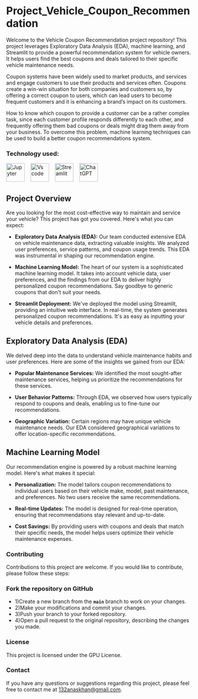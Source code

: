 # Project_Vehicle_Coupon_Recommendation

Welcome to the Vehicle Coupon Recommendation project repository! This project leverages Exploratory Data Analysis (EDA), machine learning, and Streamlit to provide a powerful recommendation system for vehicle owners. It helps users find the best coupons and deals tailored to their specific vehicle maintenance needs.

Coupon systems have been widely used to market products, and services and engage customers to use their products and services often. Coupons create a win-win situation for both companies and customers so, by offering a correct coupon to users, which can lead users to become frequent customers and it is enhancing a brand’s impact on its customers.

How to know which coupon to provide a customer can be a rather complex task, since each customer profile responds differently to each other, and frequently offering them bad coupons or deals might drag them away from your business. To overcome this problem, machine learning techniques can be used to build a better coupon recommendations system.

### Technology used:
<div align ='left'>
<img src ='https://technology.amis.nl/wp-content/uploads/2020/11/image_thumb-27.png', height = "50" alt = 'Jupyter'/><img width='12'/> 
<img src = 'https://cdn.dribbble.com/users/6569/screenshots/16471177/media/8bbfe7fd594073dc6271d5d852c7381a.png', height = "50" alt = 'Vs code'/><img width = '12'/>
<img src = 'https://thomasjpfan.github.io/data-umbrella-2020-streamlit-slides/images/streamlit.png', height = "50" alt = 'Streamlit'/><img width = '12'/>
<img src = 'https://github.githubassets.com/images/modules/logos_page/GitHub-Mark.png', height = "50 alt = 'Github'/><img width = '12'/>
<img src = 'https://img.uxwing.com/wp-content/themes/uxwing/download/brands-social-media/chatgpt-icon.png', height = "50" alt = 'ChatGPT'/><img width = '12'/>
</div>

## Project Overview

Are you looking for the most cost-effective way to maintain and service your vehicle? This project has got you covered. Here's what you can expect:

- **Exploratory Data Analysis (EDA):** Our team conducted extensive EDA on vehicle maintenance data, extracting valuable insights. We analyzed user preferences, service patterns, and coupon usage trends. This EDA was instrumental in shaping our recommendation engine.

- **Machine Learning Model:** The heart of our system is a sophisticated machine learning model. It takes into account vehicle data, user preferences, and the findings from our EDA to deliver highly personalized coupon recommendations. Say goodbye to generic coupons that don't suit your needs.

- **Streamlit Deployment:** We've deployed the model using Streamlit, providing an intuitive web interface. In real-time, the system generates personalized coupon recommendations. It's as easy as inputting your vehicle details and preferences.

## Exploratory Data Analysis (EDA)

We delved deep into the data to understand vehicle maintenance habits and user preferences. Here are some of the insights we gained from our EDA:

- **Popular Maintenance Services:** We identified the most sought-after maintenance services, helping us prioritize the recommendations for these services.

- **User Behavior Patterns:** Through EDA, we observed how users typically respond to coupons and deals, enabling us to fine-tune our recommendations.

- **Geographic Variation:** Certain regions may have unique vehicle maintenance needs. Our EDA considered geographical variations to offer location-specific recommendations.

## Machine Learning Model

Our recommendation engine is powered by a robust machine learning model. Here's what makes it special:

- **Personalization:** The model tailors coupon recommendations to individual users based on their vehicle make, model, past maintenance, and preferences. No two users receive the same recommendations.

- **Real-time Updates:** The model is designed for real-time operation, ensuring that recommendations stay relevant and up-to-date.

- **Cost Savings:** By providing users with coupons and deals that match their specific needs, the model helps users optimize their vehicle maintenance expenses.


### Contributing
Contributions to this project are welcome. If you would like to contribute, please follow these steps:

### Fork the repository on GitHub

- 1)Create a new branch from the **`main`** branch to work on your changes.
- 2)Make your modifications and commit your changes.
- 3)Push your branch to your forked repository.
- 4)Open a pull request to the original repository, describing the changes you made.

### License
This project is licensed under the GPU License.

### Contact
If you have any questions or suggestions regarding this project, please feel free to contact me at 132anaskhan@gmail.com.
